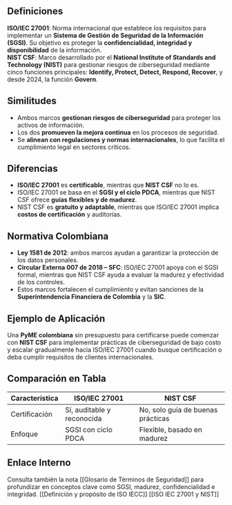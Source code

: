 ## Definiciones
**ISO/IEC 27001**: Norma internacional que establece los requisitos para implementar un **Sistema de Gestión de Seguridad de la Información (SGSI)**. Su objetivo es proteger la **confidencialidad, integridad y disponibilidad** de la información.  
**NIST CSF**: Marco desarrollado por el **National Institute of Standards and Technology (NIST)** para gestionar riesgos de ciberseguridad mediante cinco funciones principales: **Identify, Protect, Detect, Respond, Recover**, y desde 2024, la función **Govern**.

## Similitudes
- Ambos marcos **gestionan riesgos de ciberseguridad** para proteger los activos de información.  
- Los dos **promueven la mejora continua** en los procesos de seguridad.  
- Se **alinean con regulaciones y normas internacionales**, lo que facilita el cumplimiento legal en sectores críticos.

## Diferencias
- **ISO/IEC 27001** es **certificable**, mientras que **NIST CSF** no lo es.  
- ISO/IEC 27001 se basa en el **SGSI y el ciclo PDCA**, mientras que NIST CSF ofrece **guías flexibles y de madurez**.  
- NIST CSF es **gratuito y adaptable**, mientras que ISO/IEC 27001 implica **costos de certificación** y auditorías.

## Normativa Colombiana
- **Ley 1581 de 2012**: ambos marcos ayudan a garantizar la protección de los datos personales.  
- **Circular Externa 007 de 2018 – SFC**: ISO/IEC 27001 apoya con el SGSI formal, mientras que NIST CSF ayuda a evaluar la madurez y efectividad de los controles.  
- Estos marcos fortalecen el cumplimiento y evitan sanciones de la **Superintendencia Financiera de Colombia** y la **SIC**.

## Ejemplo de Aplicación
Una **PyME colombiana** sin presupuesto para certificarse puede comenzar con **NIST CSF** para implementar prácticas de ciberseguridad de bajo costo y escalar gradualmente hacia ISO/IEC 27001 cuando busque certificación o deba cumplir requisitos de clientes internacionales.

## Comparación en Tabla

| Característica          | ISO/IEC 27001                  | NIST CSF                         |
|-------------------------|----------------------------------|------------------------------------|
| Certificación           | Sí, auditable y reconocida      | No, solo guía de buenas prácticas |
| Enfoque                 | SGSI con ciclo PDCA             | Flexible, basado en madurez       |

## Enlace Interno
Consulta también la nota [[Glosario de Términos de Seguridad]] para profundizar en conceptos clave como SGSI, madurez, confidencialidad e integridad.
[[Definición y propósito de ISO IECC]]
[[ISO IEC 27001 y NIST]]
